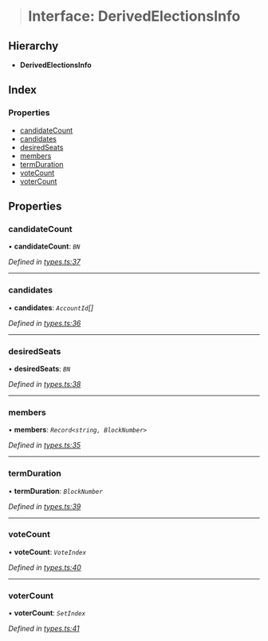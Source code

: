 > # Interface: DerivedElectionsInfo

## Hierarchy

* **DerivedElectionsInfo**

## Index

### Properties

* [candidateCount](_types_.derivedelectionsinfo.md#candidatecount)
* [candidates](_types_.derivedelectionsinfo.md#candidates)
* [desiredSeats](_types_.derivedelectionsinfo.md#desiredseats)
* [members](_types_.derivedelectionsinfo.md#members)
* [termDuration](_types_.derivedelectionsinfo.md#termduration)
* [voteCount](_types_.derivedelectionsinfo.md#votecount)
* [voterCount](_types_.derivedelectionsinfo.md#votercount)

## Properties

###  candidateCount

• **candidateCount**: *`BN`*

*Defined in [types.ts:37](https://github.com/polkadot-js/api/blob/f9a3f3e/packages/api-derive/src/types.ts#L37)*

___

###  candidates

• **candidates**: *`AccountId`[]*

*Defined in [types.ts:36](https://github.com/polkadot-js/api/blob/f9a3f3e/packages/api-derive/src/types.ts#L36)*

___

###  desiredSeats

• **desiredSeats**: *`BN`*

*Defined in [types.ts:38](https://github.com/polkadot-js/api/blob/f9a3f3e/packages/api-derive/src/types.ts#L38)*

___

###  members

• **members**: *`Record<string, BlockNumber>`*

*Defined in [types.ts:35](https://github.com/polkadot-js/api/blob/f9a3f3e/packages/api-derive/src/types.ts#L35)*

___

###  termDuration

• **termDuration**: *`BlockNumber`*

*Defined in [types.ts:39](https://github.com/polkadot-js/api/blob/f9a3f3e/packages/api-derive/src/types.ts#L39)*

___

###  voteCount

• **voteCount**: *`VoteIndex`*

*Defined in [types.ts:40](https://github.com/polkadot-js/api/blob/f9a3f3e/packages/api-derive/src/types.ts#L40)*

___

###  voterCount

• **voterCount**: *`SetIndex`*

*Defined in [types.ts:41](https://github.com/polkadot-js/api/blob/f9a3f3e/packages/api-derive/src/types.ts#L41)*